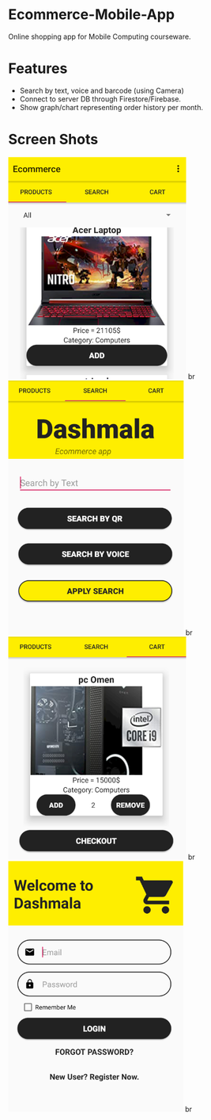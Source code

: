 # Ecommerce-Mobile-App

Online shopping app for Mobile Computing courseware.

# Features
 - Search by text, voice and barcode (using Camera)
 - Connect to server DB through Firestore/Firebase.
 - Show graph/chart representing order history per month. 

# Screen Shots
![alt text](https://github.com/MohamedAdel769/Ecommerce-Mobile-App/blob/main/screenShots/Screenshot%202021-07-01%20184042.png?raw=true)
br
![alt text](https://github.com/MohamedAdel769/Ecommerce-Mobile-App/blob/main/screenShots/Screenshot%202021-07-01%20184107.png?raw=true)
br
![alt text](https://github.com/MohamedAdel769/Ecommerce-Mobile-App/blob/main/screenShots/Screenshot%202021-07-01%20184303.png?raw=true)
br
![alt text](https://github.com/MohamedAdel769/Ecommerce-Mobile-App/blob/main/screenShots/Screenshot%202021-07-01%20184318.png?raw=true)
br
